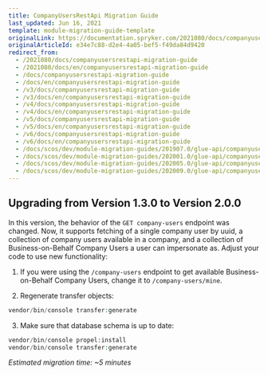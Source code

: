```yaml
---
title: CompanyUsersRestApi Migration Guide
last_updated: Jun 16, 2021
template: module-migration-guide-template
originalLink: https://documentation.spryker.com/2021080/docs/companyusersrestapi-migration-guide
originalArticleId: e34e7c88-d2e4-4a05-bef5-f49da84d9420
redirect_from:
  - /2021080/docs/companyusersrestapi-migration-guide
  - /2021080/docs/en/companyusersrestapi-migration-guide
  - /docs/companyusersrestapi-migration-guide
  - /docs/en/companyusersrestapi-migration-guide
  - /v3/docs/companyusersrestapi-migration-guide
  - /v3/docs/en/companyusersrestapi-migration-guide
  - /v4/docs/companyusersrestapi-migration-guide
  - /v4/docs/en/companyusersrestapi-migration-guide
  - /v5/docs/companyusersrestapi-migration-guide
  - /v5/docs/en/companyusersrestapi-migration-guide
  - /v6/docs/companyusersrestapi-migration-guide
  - /v6/docs/en/companyusersrestapi-migration-guide
  - /docs/scos/dev/module-migration-guides/201907.0/glue-api/companyusersrestapi-migration-guide.html
  - /docs/scos/dev/module-migration-guides/202001.0/glue-api/companyusersrestapi-migration-guide.html
  - /docs/scos/dev/module-migration-guides/202005.0/glue-api/companyusersrestapi-migration-guide.html
  - /docs/scos/dev/module-migration-guides/202009.0/glue-api/companyusersrestapi-migration-guide.html
---
```


## Upgrading from Version 1.3.0 to Version 2.0.0
In this version, the behavior of the `GET company-users` endpoint was changed. Now, it supports fetching of a single company user by uuid, a collection of company users available in a company, and a collection of Business-on-Behalf Company Users a user can impersonate as.
Adjust your code to use new functionality:
1. If you were using the `/company-users` endpoint to get available Business-on-Behalf Company Users, change it to `/company-users/mine`.

1. Regenerate transfer objects:

```php
vendor/bin/console transfer:generate
```

3. Make sure that database schema is up to date:

```php
vendor/bin/console propel:install
vendor/bin/console transfer:generate
```

*Estimated migration time: ~5 minutes*
